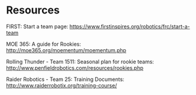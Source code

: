 # Resources

FIRST: Start a team page: https://www.firstinspires.org/robotics/frc/start-a-team

MOE 365: A guide for Rookies: http://moe365.org/moementum/moementum.php

Rolling Thunder - Team 1511: Seasonal plan for rookie teams: http://www.penfieldrobotics.com/resources/rookies.php

Raider Robotics - Team 25: Training Documents: http://www.raiderrobotix.org/training-course/

